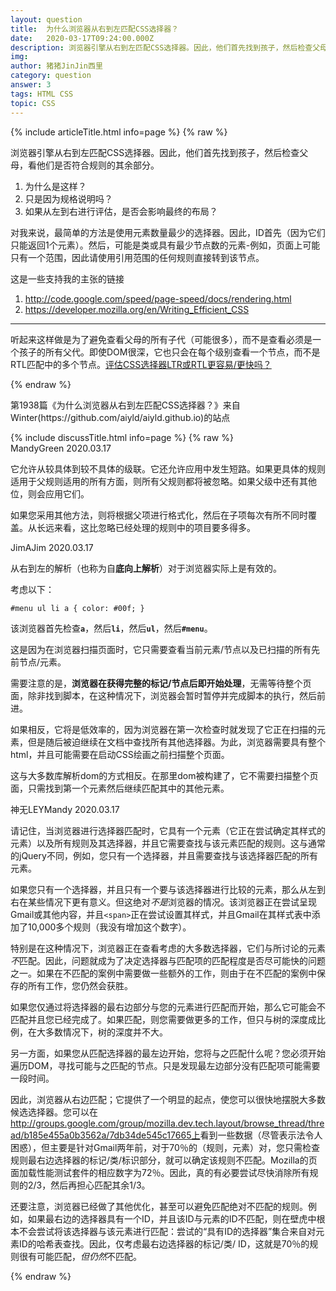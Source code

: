 ```yaml
---
layout: question
title:  为什么浏览器从右到左匹配CSS选择器？
date:   2020-03-17T09:24:00.000Z
description: 浏览器引擎从右到左匹配CSS选择器。因此，他们首先找到孩子，然后检查父母，看他们是否符合规则的其余部分。为什么是这样？只是因为规格说明吗？如果从...
img: 
author: 猪猪JinJin西里
category: question
answer: 3
tags: HTML CSS
topic: CSS
---
```

<div class="article-root">
  <div class="article">
    {% include articleTitle.html info=page %}
    {% raw %}
    <div class="article-content"><p><font style="vertical-align: inherit;"><font style="vertical-align: inherit;">浏览器引擎从右到左匹配CSS选择器。</font><font style="vertical-align: inherit;">因此，他们首先找到孩子，然后检查父母，看他们是否符合规则的其余部分。</font></font></p>

<ol>
<li><font style="vertical-align: inherit;"><font style="vertical-align: inherit;">为什么是这样？</font></font></li>
<li><font style="vertical-align: inherit;"><font style="vertical-align: inherit;">只是因为规格说明吗？</font></font></li>
<li><font style="vertical-align: inherit;"><font style="vertical-align: inherit;">如果从左到右进行评估，是否会影响最终的布局？</font></font></li>
</ol>

<p><font style="vertical-align: inherit;"><font style="vertical-align: inherit;">对我来说，最简单的方法是使用元素数量最少的选择器。</font><font style="vertical-align: inherit;">因此，ID首先（因为它们只能返回1个元素）。</font><font style="vertical-align: inherit;">然后，可能是类或具有最少节点数的元素-例如，页面上可能只有一个范围，因此请使用引用范围的任何规则直接转到该节点。</font></font></p>

<p><font style="vertical-align: inherit;"><font style="vertical-align: inherit;">这是一些支持我的主张的链接</font></font></p>

<ol>
<li><a href="http://code.google.com/speed/page-speed/docs/rendering.html" rel="noreferrer"><font style="vertical-align: inherit;"><font style="vertical-align: inherit;">http://code.google.com/speed/page-speed/docs/rendering.html</font></font></a></li>
<li><a href="https://developer.mozilla.org/en/Writing_Efficient_CSS" rel="noreferrer"><font style="vertical-align: inherit;"><font style="vertical-align: inherit;">https://developer.mozilla.org/en/Writing_Efficient_CSS</font></font></a></li>
</ol>

<hr>

<p><font style="vertical-align: inherit;"><font style="vertical-align: inherit;">听起来这样做是为了避免查看父母的所有子代（可能很多），而不是查看必须是一个孩子的所有父代。</font><font style="vertical-align: inherit;">即使DOM很深，它也只会在每个级别查看一个节点，而不是RTL匹配中的多个节点。</font></font><a href="https://stackoverflow.com/questions/4130045/is-it-easier-faster-to-parse-css-selectors-ltr-or-rtl"><font style="vertical-align: inherit;"><font style="vertical-align: inherit;">评估CSS选择器LTR或RTL更容易/更快吗？</font></font></a></p></div>
    {% endraw %}
  </div>
  <p class="winter_mark">第1938篇《为什么浏览器从右到左匹配CSS选择器？》来自Winter(https://github.com/aiyld/aiyld.github.io)的站点</p>
  <div class="discuss-wrapper">
    {% include discussTitle.html info=page %}
    {% raw %}
    <div class="discuss-item">
        <div class="discuss-parent">
          <div class="discuss-meta">
            <span class="discuss-user">MandyGreen</span>
            <span class="discuss-time">2020.03.17</span>
          </div>
          <div class="discuss-comment"><p><font style="vertical-align: inherit;"><font style="vertical-align: inherit;">它允许从较具体到较不具体的级联。</font><font style="vertical-align: inherit;">它还允许应用中发生短路。</font><font style="vertical-align: inherit;">如果更具体的规则适用于父规则适用的所有方面，则所有父规则都将被忽略。</font><font style="vertical-align: inherit;">如果父级中还有其他位，则会应用它们。</font></font></p>

<p><font style="vertical-align: inherit;"><font style="vertical-align: inherit;">如果您采用其他方法，则将根据父项进行格式化，然后在子项每次有所不同时覆盖。</font><font style="vertical-align: inherit;">从长远来看，这比忽略已经处理的规则中的项目要多得多。</font></font></p></div>
        </div></div><div class="discuss-item">
        <div class="discuss-parent">
          <div class="discuss-meta">
            <span class="discuss-user">JimAJim</span>
            <span class="discuss-time">2020.03.17</span>
          </div>
          <div class="discuss-comment"><p><font style="vertical-align: inherit;"><font style="vertical-align: inherit;">从右到左的解析（也称为自</font></font><strong><font style="vertical-align: inherit;"><font style="vertical-align: inherit;">底向上解析</font></font></strong><font style="vertical-align: inherit;"><font style="vertical-align: inherit;">）对于浏览器实际上是有效的。   </font></font></p>

<p><font style="vertical-align: inherit;"><font style="vertical-align: inherit;">考虑以下：</font></font></p>

<pre><code>#menu ul li a { color: #00f; }
</code></pre>

<p><font style="vertical-align: inherit;"><font style="vertical-align: inherit;">该浏览器首先检查</font></font><strong><code>a</code></strong><font style="vertical-align: inherit;"><font style="vertical-align: inherit;">，然后</font></font><strong><code>li</code></strong><font style="vertical-align: inherit;"><font style="vertical-align: inherit;">，然后</font></font><strong><code>ul</code></strong><font style="vertical-align: inherit;"><font style="vertical-align: inherit;">，然后</font></font><strong><code>#menu</code></strong><font style="vertical-align: inherit;"><font style="vertical-align: inherit;">。</font></font></p>

<p><font style="vertical-align: inherit;"><font style="vertical-align: inherit;">这是因为在浏览器扫描页面时，它只需要查看当前元素/节点以及已扫描的所有先前节点/元素。 </font></font></p>

<p><font style="vertical-align: inherit;"><font style="vertical-align: inherit;">需要注意的是，</font></font><strong><font style="vertical-align: inherit;"><font style="vertical-align: inherit;">浏览器在获得完整的标记/节点后即开始处理</font></font></strong><font style="vertical-align: inherit;"><font style="vertical-align: inherit;">，无需等待整个页面，除非找到脚本，在这种情况下，浏览器会暂时暂停并完成脚本的执行，然后前进。</font></font></p>

<p><font style="vertical-align: inherit;"><font style="vertical-align: inherit;">如果相反，它将是低效率的，因为浏览器在第一次检查时就发现了它正在扫描的元素，但是随后被迫继续在文档中查找所有其他选择器。</font><font style="vertical-align: inherit;">为此，浏览器需要具有整个h​​tml，并且可能需要在启动CSS绘画之前扫描整个页面。</font></font></p>

<p><font style="vertical-align: inherit;"><font style="vertical-align: inherit;">这与大多数库解析dom的方式相反。</font><font style="vertical-align: inherit;">在那里dom被构建了，它不需要扫描整个页面，只需找到第一个元素然后继续匹配其中的其他元素。</font></font></p></div>
        </div></div><div class="discuss-item">
        <div class="discuss-parent">
          <div class="discuss-meta">
            <span class="discuss-user">神无LEYMandy</span>
            <span class="discuss-time">2020.03.17</span>
          </div>
          <div class="discuss-comment"><p><font style="vertical-align: inherit;"><font style="vertical-align: inherit;">请记住，当浏览器进行选择器匹配时，它具有一个元素（它正在尝试确定其样式的元素）以及所有规则及其选择器，并且它需要查找与该元素匹配的规则。</font><font style="vertical-align: inherit;">这与通常的jQuery不同，例如，您只有一个选择器，并且需要查找与该选择器匹配的所有元素。</font></font></p>

<p><font style="vertical-align: inherit;"><font style="vertical-align: inherit;">如果您只有一个选择器，并且只有一个要与该选择器进行比较的元素，那么从左到右在某些情况下更有意义。</font><font style="vertical-align: inherit;">但这绝对</font></font><em><font style="vertical-align: inherit;"><font style="vertical-align: inherit;">不是</font></font></em><font style="vertical-align: inherit;"><font style="vertical-align: inherit;">浏览器的情况。</font><font style="vertical-align: inherit;">该浏览器正在尝试呈现Gmail或其他内容，并且</font></font><code>&lt;span&gt;</code><font style="vertical-align: inherit;"><font style="vertical-align: inherit;">正在尝试设置其样式，并且Gmail在其样式表中添加了10,000多个规则（我没有增加这个数字）。</font></font></p>

<p><font style="vertical-align: inherit;"><font style="vertical-align: inherit;">特别是在这种情况下，浏览器正在查看考虑的大多数选择器，它们</font><font style="vertical-align: inherit;">与所讨论的元素</font></font><em><font style="vertical-align: inherit;"><font style="vertical-align: inherit;">不</font></font></em><font style="vertical-align: inherit;"><font style="vertical-align: inherit;">匹配。</font><font style="vertical-align: inherit;">因此，问题就成为了决定选择器与匹配项的匹配程度是否尽可能快的问题之一。</font><font style="vertical-align: inherit;">如果在不匹配的案例中需要做一些额外的工作，则由于在不匹配的案例中保存的所有工作，您仍然会获胜。</font></font></p>

<p><font style="vertical-align: inherit;"><font style="vertical-align: inherit;">如果您仅通过将选择器的最右边部分与您的元素进行匹配而开始，那么它可能会不匹配并且您已经完成了。</font><font style="vertical-align: inherit;">如果匹配，则您需要做更多的工作，但只与树的深度成比例，在大多数情况下，树的深度并不大。</font></font></p>

<p><font style="vertical-align: inherit;"><font style="vertical-align: inherit;">另一方面，如果您从匹配选择器的最左边开始，您将与之匹配什么呢？</font><font style="vertical-align: inherit;">您必须开始遍历DOM，寻找可能与之匹配的节点。</font><font style="vertical-align: inherit;">只是发现最左边部分没有匹配项可能需要一段时间。</font></font></p>

<p><font style="vertical-align: inherit;"><font style="vertical-align: inherit;">因此，浏览器从右边匹配；</font><font style="vertical-align: inherit;">它提供了一个明显的起点，使您可以很快地摆脱大多数候选选择器。</font><font style="vertical-align: inherit;">您可以在</font></font><a href="http://groups.google.com/group/mozilla.dev.tech.layout/browse_thread/thread/b185e455a0b3562a/7db34de545c17665"><font style="vertical-align: inherit;"><font style="vertical-align: inherit;">http://groups.google.com/group/mozilla.dev.tech.layout/browse_thread/thread/b185e455a0b3562a/7db34de545c17665上</font></font></a><font style="vertical-align: inherit;"><font style="vertical-align: inherit;">看到一些数据</font><font style="vertical-align: inherit;">（尽管表示法令人困惑），但主要是针对Gmail两年前，对于70％的（规则，元素）对，您只需检查规则最右边选择器的标记/类/标识部分，就可以确定该规则不匹配。</font><font style="vertical-align: inherit;">Mozilla的页面加载性能测试套件的相应数字为72％。</font><font style="vertical-align: inherit;">因此，真的有必要尝试尽快消除所有规则的2/3，然后再担心匹配其余1/3。</font></font></p>

<p><font style="vertical-align: inherit;"><font style="vertical-align: inherit;">还要注意，浏览器已经做了其他优化，甚至可以避免匹配绝对不匹配的规则。</font><font style="vertical-align: inherit;">例如，如果最右边的选择器具有一个ID，并且该ID与元素的ID不匹配，则在壁虎中根本不会尝试将该选择器与该元素进行匹配：尝试的“具有ID的选择器”集合来自对元素ID的哈希表查找。</font><font style="vertical-align: inherit;">因此，</font><font style="vertical-align: inherit;">仅考虑最右边选择器的标记/类/ ID，</font><font style="vertical-align: inherit;">这就是70％的规则很有可能匹配，</font></font><em><font style="vertical-align: inherit;"><font style="vertical-align: inherit;">但仍然</font></font></em><font style="vertical-align: inherit;"><font style="vertical-align: inherit;">不匹配。</font></font></p></div>
        </div></div>
    {% endraw %}
  </div>
<div>
